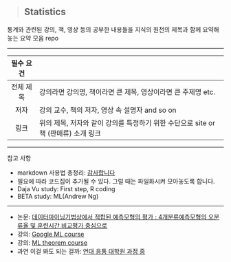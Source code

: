 > ## Statistics

통계와 관련된 강의, 책, 영상 등의 공부한 내용들을 지식의 원천의 제목과 함께 요약해놓는 요약 모음 repo

---

| 필수 요건 |                                                                                    |
| :-------: | ---------------------------------------------------------------------------------- |
| 전체 제목 | 강의라면 강의명, 책이라면 큰 제목, 영상이라면 큰 주제명 etc.                       |
|   저자    | 강의 교수, 책의 저자, 영상 속 설명자 and so on                                     |
|   링크    | 위의 제목, 저자와 같이 강의를 특정하기 위한 수단으로 site or 책 (판매류) 소개 링크 |

---

참고 사항

- markdown 사용법 총정리: [감사합니다](https://heropy.blog/2017/09/30/markdown/)
- 필요에 따라 코드집이 추가될 수 있다. 그럴 때는 파일화시켜 모아놓도록 합니다.
- Daja Vu study: First step, R coding
- BETA study: ML(Andrew Ng)

---

- 논문: [데이터마이닝기법상에서 적합된 예측모형의 평가 : 4개분류예측모형의 오분류율 및 훈련시간 비교평가 중심으로](https://academic.naver.com/article.naver?doc_id=11297936)
- 강의: [Google ML course](https://developers.google.com/machine-learning/crash-course?hl=ko)
- 강의: [ML theorem course](https://www.youtube.com/channel/UC5zx8Owijmv-bbhAK6Z9apg/playlists)
- 과연 이걸 봐도 되는 걸까: [연대 응통 대학원 과정 중](https://statkclee.github.io/yonsei/data/R_Web_Crawling.pdf)

